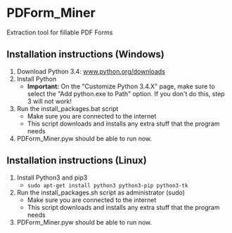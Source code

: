 # PDForm_Miner
Extraction tool for fillable PDF Forms

## Installation instructions (Windows)
1. Download Python 3.4: www.python.org/downloads
2. Install Python
    * **Important:** On the "Customize Python 3.4.X" page, make sure to select the "Add python.exe to Path" option. If you don't do this, step 3 will not work!
3. Run the install_packages.bat script
    * Make sure you are connected to the internet
    * This script downloads and installs any extra stuff that the program needs
4. PDForm_Miner.pyw should be able to run now.

## Installation instructions (Linux)
1. Install Python3 and pip3
    * `sudo apt-get install python3 python3-pip python3-tk`
2. Run the install_packages.sh script as administrator (sudo)
    * Make sure you are connected to the internet
    * This script downloads and installs any extra stuff that the program needs
3. PDForm_Miner.pyw should be able to run now.
